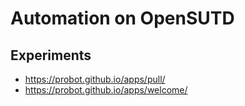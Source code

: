 
# Automation on OpenSUTD

## Experiments

* https://probot.github.io/apps/pull/
* https://probot.github.io/apps/welcome/

